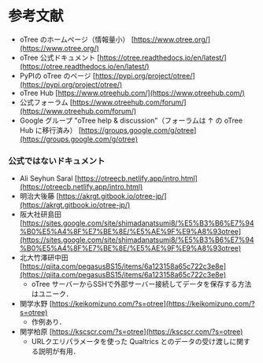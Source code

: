 # 参考文献

- oTree のホームページ（情報量小） [https://www.otree.org/](https://www.otree.org/)
- oTree 公式ドキュメント [https://otree.readthedocs.io/en/latest/](https://otree.readthedocs.io/en/latest/)
- PyPIの oTree のページ [https://pypi.org/project/otree/](https://pypi.org/project/otree/)
- oTree Hub [https://www.otreehub.com/](https://www.otreehub.com/)
- 公式フォーラム [https://www.otreehub.com/forum/](https://www.otreehub.com/forum/)
- Google グループ "oTree help & discussion"（フォーラムは ↑ の oTree Hub に移行済み） [https://groups.google.com/g/otree](https://groups.google.com/g/otree)

### 公式ではないドキュメント

- Ali Seyhun Saral [https://otreecb.netlify.app/intro.html](https://otreecb.netlify.app/intro.html)
- 明治大後藤 [https://akrgt.gitbook.io/otree-jp/](https://akrgt.gitbook.io/otree-jp/)
- 阪大社研島田 [https://sites.google.com/site/shimadanatsumi8/%E5%B3%B6%E7%94%B0%E5%A4%8F%E7%BE%8E/%E5%AE%9F%E9%A8%93otree](https://sites.google.com/site/shimadanatsumi8/%E5%B3%B6%E7%94%B0%E5%A4%8F%E7%BE%8E/%E5%AE%9F%E9%A8%93otree)
- 北大竹澤研中田 [https://qiita.com/pegasusBS15/items/6a123158a65c722c3e8e](https://qiita.com/pegasusBS15/items/6a123158a65c722c3e8e)
    - oTree サーバーからSSHで外部サーバー接続してデータを保存する方法はユニーク．
- 関学水野 [https://keikomizuno.com/?s=otree](https://keikomizuno.com/?s=otree)
    - 作例あり．
- 関学柏原 [https://kscscr.com/?s=otree](https://kscscr.com/?s=otree)
    - URLクエリパラメータを使った Qualtrics とのデータの受け渡しに関する説明が有用．